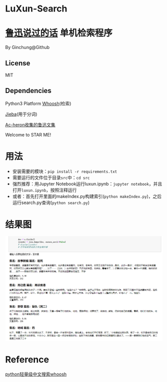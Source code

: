 # LuXun-Search
# [鲁迅说过的话](https://github.com/Ginchung/LuXun-Search) 单机检索程序
By Ginchung@Github

## License
MIT

## Dependencies
Python3 Platform
[Whoosh](https://whoosh.readthedocs.io/en/latest/)(检索)

[Jieba](https://github.com/fxsjy/jieba)(用于分词)

[Ac-heron收集的鲁迅文集](https://github.com/Ac-heron/luxun)

Welcome to STAR ME!

# 用法
- 安装需要的模块：`pip install -r requirements.txt`
- 需要运行的文件位于目录`src`中：`cd src`
- 强烈推荐：用Jupyter Notebook运行luxun.ipynb：`jupyter notebook`，并且打开`luxun.ipynb`，按照注释运行
- 或者：首先打开里面的makeIndex.py构建索引(`python makeIndex.py`)，之后运行search.py查询(`python search.py`)

# 结果图
![result](result.png)

# Reference
[python轻量级中文搜索whoosh](https://cloud.tencent.com/developer/article/1374967)

